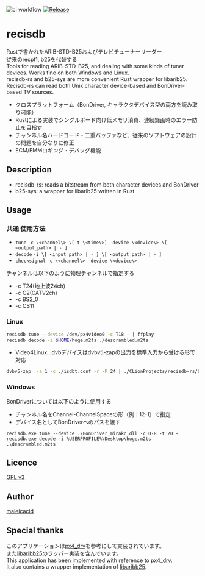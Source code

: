![ci workflow](https://github.com/kazuki0824/b25-kit-rs/actions/workflows/rust.yml/badge.svg)
[![Release](https://github.com/kazuki0824/recisdb-rs/actions/workflows/release.yml/badge.svg)](https://github.com/kazuki0824/recisdb-rs/actions/workflows/release.yml)

recisdb
=======
Rustで書かれたARIB-STD-B25およびテレビチューナーリーダー  
従来のrecpt1, b25を代替する  
Tools for reading ARIB-STD-B25, and dealing with some kinds of tuner devices. Works fine on both Windows and Linux.  
recisdb-rs and b25-sys are more convenient Rust wrapper for libarib25. Recisdb-rs can read both Unix character device-based and BonDriver-based TV sources. 
- クロスプラットフォーム（BonDriver, キャラクタデバイス型の両方を読み取り可能）
- Rustによる実装でシングルボード向け低メモリ消費、連続録画時のエラー防止を目指す
- チャンネル名ハードコード・二重バッファなど、従来のソフトウェアの設計の問題を自分なりに修正
- ECM/EMMロギング・デバッグ機能

## Description
- recisdb-rs: reads a bitstream from both character devices and BonDriver
- b25-sys: a wrapper for libarib25 written in Rust


## Usage
### 共通 使用方法
- `tune` `-c \<channel\> \[-t \<time\>] -device \<device\> \[ <output_path> | - ]`
- `decode` `-i \[ <input_path> | - ] \[ <output_path> | - ]`
- `checksignal` `-c \<channel\> -device \<device\>`

チャンネルは以下のように物理チャンネルで指定する
- -c T24(地上波24ch)
- -c C2(CATV2ch)
- -c BS2_0
- -c CS11


### Linux
```bash
recisdb tune --device /dev/px4video0 -c T18 - | ffplay
recisdb decode -i $HOME/hoge.m2ts ./descrambled.m2ts
```
- Video4Linux...dvbデバイスはdvbv5-zapの出力を標準入力から受ける形で対応
```bash
dvbv5-zap  -a 1 -c ./isdbt.conf -r -P 24 | ./CLionProjects/recisdb-rs/b25-toolkit-rs/target/debug/recisdb decode - | ffplay
```
### Windows
BonDriverについては以下のように使用する
- チャンネル名をChannel-ChannelSpaceの形（例：12-1）で指定
- デバイス名としてBonDriverへのパスを渡す
```
recisdb.exe tune --device .\BonDriver_mirakc.dll -c 0-8 -t 20 -
recisdb.exe decode -i %USERPROFILE%\Desktop\hoge.m2ts .\descrambled.m2ts
```

## Licence
[GPL v3](https://github.com/kazuki0824/b25-kit-rs/blob/master/LICENSE)

## Author
[maleicacid](https://github.com/kazuki0824)

## Special thanks
このアプリケーションは[px4_drv](https://github.com/nns779/px4_drv)を参考にして実装されています。  
また[libaribb25](https://github.com/tsukumijima/libaribb25)のラッパー実装を含んでいます。  
This application has been implemented with reference to [px4_drv](https://github.com/nns779/px4_drv).  
It also contains a wrapper implementation of [libaribb25](https://github.com/tsukumijima/libaribb25).

